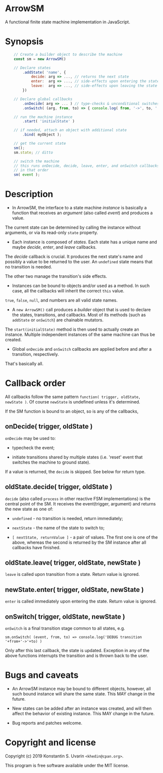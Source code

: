 # ArrowSM

A functional finite state machine implementation in JavaScript.

# Synopsis

```javascript
    // Create a builder object to describe the machine
    const sm = new ArrowSM()

    // Declare states
        .addState( 'name', {
            decide: arg => ..., // returns the next state
            enter:  arg => ..., // side-effects upon entering the state
            leave:  arg => ..., // side-effects upon leaving the state
        })

    // Declare global callbacks
        .onDecide( arg => ... ) // type-checks & unconditional switches
        .onSwitch( (arg, from, to) => { console.log( from, '->', to, ' due to ', arg ) }

    // run the machine instance
        .start( 'initialState' )

    // if needed, attach an object with additional state
        .bind( myObject );

    // get the current state
    sm();
    sm.state; // ditto

    // switch the machine
    // this runs onDecide, decide, leave, enter, and onSwitch callbacks
    // in that order
    sm( event );
```

# Description

* In ArrowSM, the interface to a state machine *instance*
is basically a function that receives an *argument* (also called *event*)
and produces a value.

The current state can be determined by calling the instance without arguments,
or via its read-only `state` property.

* Each instance is composed of *states*. Each state has a unique name
and maybe *decide*, *enter*, and *leave* callbacks.

The *decide* callback is crucial.
It produces the next state's name
and possibly a value to be returned to the user.
An `undefined` state means that no transition is needed.

The other two manage the transition's side effects.

* Instances can be bound to objects and/or used as a method.
In such case, all the callbacks will inherit the correct `this` value.

`true`, `false`, `null`, and numbers are all valid state names.

* A `new ArrowSM()` call produces a *builder* object
that is used to declare the states, transitions, and callbacks.
Most of its methods (such as `addState` or `onSwitch`) are chainable mutators.

The `start(initialState)` method is then used to actually create an instance.
Multiple independent instances of the same machine can thus be created.

* Global `onDecide` and `onSwitch` callbacks are applied before and after
a transition, respectively.

That's basically all.

# Callback order

All callbacks follow the same pattern
`function( trigger, oldState, newState )`.
Of course `newState` is undefined unless it's determined.

If the SM function is bound to an object, so is any of the callbacks,

## onDecide( trigger, oldState )

`onDecide` may be used to:

* typecheck the event;

* initiate transitions shared by multiple states
(i.e. 'reset' event that switches the machine to ground state).

If a value is returned, the `decide` is skipped.
See below for return type.

## oldState.decide( trigger, oldState )

`decide` (also called `process` in other reactive FSM implementations)
is the central point of the SM.
It receives the event(trigger, argument) and returns the new state
as one of:

* `undefined` - no transition is needed, return immediately;

* `nextState` - the name of the state to switch to;

* `[ nextState, returnValue ]` - a pair of values.
The first one is one of the above, whereas the second is returned
by the SM instance after all callbacks have finished.

## oldState.leave( trigger, oldState, newState )

`leave` is called upon transition from a state.
Return value is ignored.

## newState.enter( trigger, oldState, newState )

`enter` is called immediately upon entering the state.
Return value is ignored.

## onSwitch( trigger, oldState, newState )

`onSwitch` is a final transition stage common to all states, e.g.

    sm.onSwitch( (event, from, to) => console.log('DEBUG transition '+from+'->'+to) )

Only after this last callback, the state is updated.
Exception in any of the above functions interrupts the transition
and is thrown back to the user.

# Bugs and caveats

* An ArrowSM instance may be bound to different objects, however,
all such bound instance will share the same state.
This MAY change in the future.

* New states can be added after an instance was created,
and will then affect the behavior of existing instance.
This MAY change in the future.

* Bug reports and patches welcome.

# Copyright and license

Copyright (c) 2019 Konstantin S. Uvarin `<khedin@cpan.org>`.

This program is free software available under the MIT license.

